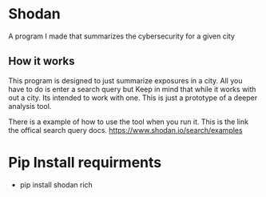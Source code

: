 # Shodan
A program I made that summarizes the cybersecurity for a given city


## How it works

This program is designed to just summarize exposures in a city. All you have to do is enter a search query but Keep in mind that while it works
with out a city. Its intended to work with one. This is just a prototype of a deeper analysis tool.

There is a example of how to use the tool when you run it. This is the link the offical search query docs. https://www.shodan.io/search/examples

# Pip Install requirments

- pip install shodan rich
